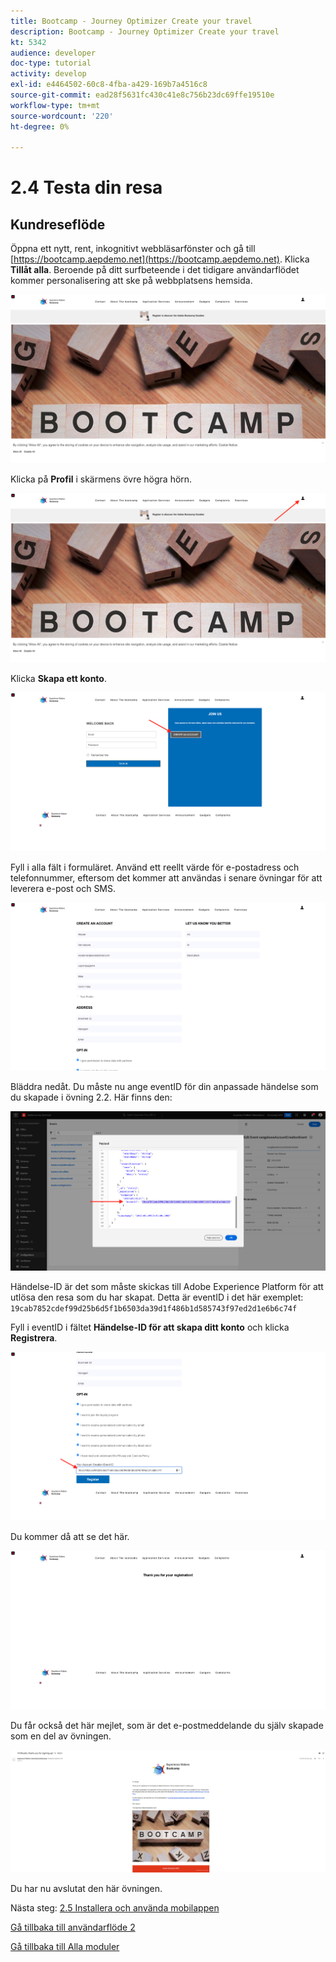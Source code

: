 ```yaml
---
title: Bootcamp - Journey Optimizer Create your travel
description: Bootcamp - Journey Optimizer Create your travel
kt: 5342
audience: developer
doc-type: tutorial
activity: develop
exl-id: e4464502-60c8-4fba-a429-169b7a4516c8
source-git-commit: ead28f5631fc430c41e8c756b23dc69ffe19510e
workflow-type: tm+mt
source-wordcount: '220'
ht-degree: 0%

---
```


# 2.4 Testa din resa

## Kundreseflöde

Öppna ett nytt, rent, inkognitivt webbläsarfönster och gå till [https://bootcamp.aepdemo.net](https://bootcamp.aepdemo.net). Klicka **Tillåt alla**. Beroende på ditt surfbeteende i det tidigare användarflödet kommer personalisering att ske på webbplatsens hemsida.

![DSN](./images/web8a.png)

Klicka på **Profil** i skärmens övre högra hörn.

![Demo](./images/web8b.png)

Klicka **Skapa ett konto**.

![Demo](./images/pv5.png)

Fyll i alla fält i formuläret. Använd ett reellt värde för e-postadress och telefonnummer, eftersom det kommer att användas i senare övningar för att leverera e-post och SMS.

![Demo](./images/pv7a.png)

Bläddra nedåt. Du måste nu ange eventID för din anpassade händelse som du skapade i övning 2.2. Här finns den:

![ACOP](./images/payloadeventID.png)

Händelse-ID är det som måste skickas till Adobe Experience Platform för att utlösa den resa som du har skapat. Detta är eventID i det här exemplet: `19cab7852cdef99d25b6d5f1b6503da39d1f486b1d585743f97ed2d1e6b6c74f`

Fyll i eventID i fältet **Händelse-ID för att skapa ditt konto** och klicka **Registrera**.

![Demo](./images/pv8a.png)

Du kommer då att se det här.

![Demo](./images/pv9.png)

Du får också det här mejlet, som är det e-postmeddelande du själv skapade som en del av övningen.

![Demo](./images/pv10a.png)

Du har nu avslutat den här övningen.

Nästa steg: [2.5 Installera och använda mobilappen](./ex5.md)

[Gå tillbaka till användarflöde 2](./uc2.md)

[Gå tillbaka till Alla moduler](../../overview.md)
